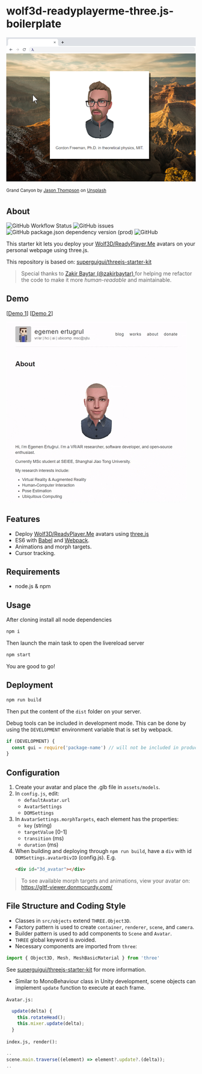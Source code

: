 wolf3d-readyplayerme-three.js-boilerplate
===================

![screenshot](/screenshot.png)

<sup>Grand Canyon by <a href="https://unsplash.com/@jasonlthompson?utm_source=unsplash&utm_medium=referral&utm_content=creditCopyText">Jason Thompson</a> on <a href="/s/photos/great-canyon?utm_source=unsplash&utm_medium=referral&utm_content=creditCopyText">Unsplash</a>
  </sup>

## About
![GitHub Workflow Status](https://img.shields.io/github/workflow/status/egemenertugrul/wolf3d-readyplayerme-threejs-boilerplate/Node.js%20CI) ![GitHub issues](https://img.shields.io/github/issues/egemenertugrul/wolf3d-readyplayerme-threejs-boilerplate) ![GitHub package.json dependency version (prod)](https://img.shields.io/github/package-json/dependency-version/egemenertugrul/wolf3d-readyplayerme-threejs-boilerplate/three) ![GitHub](https://img.shields.io/github/license/egemenertugrul/wolf3d-readyplayerme-threejs-boilerplate)

This starter kit lets you deploy your [Wolf3D/ReadyPlayer.Me](https://readyplayer.me/) avatars on your personal webpage using three.js.

This repository is based on: [superguigui/threejs-starter-kit](https://github.com/superguigui/threejs-starter-kit)

> Special thanks to [Zakir Baytar (@zakirbaytar) ](https://github.com/zakirbaytar) for helping me refactor the code to make it more *human-readable* and maintainable.

## Demo
[[Demo 1](https://egemenertugrul.github.io/wolf3d-readyplayerme-threejs-boilerplate/)]
[[Demo 2](https://egemenertugrul.github.io/about/)]

[![demo](/demo.gif)](https://egemenertugrul.github.io/about/)

## Features
- Deploy [Wolf3D/ReadyPlayer.Me](https://readyplayer.me/) avatars using [three.js](https://threejs.org/)
- ES6 with [Babel](http://babeljs.io) and [Webpack](https://webpack.org).
- Animations and morph targets.
- Cursor tracking.

## Requirements
- node.js & npm

## Usage
After cloning install all node dependencies
```bash
npm i
```

Then launch the main task to open the livereload server  
```bash
npm start
```

You are good to go!

## Deployment
```bash
npm run build
```
Then put the content of the `dist` folder on your server.

Debug tools can be included in development mode. This can be done by using the `DEVELOPMENT` environment variable that is set by webpack.
```js
if (DEVELOPMENT) {
  const gui = require('package-name') // will not be included in production
}
```

## Configuration
1) Create your avatar and place the .glb file in `assets/models`.
2) In `config.js`, edit: 
    - `defaultAvatar.url`
    - `AvatarSettings`
    - `DOMSettings`
3) In `AvatarSettings.morphTargets`, each element has the properties: 
     -  `key` (string)
     -  `targetValue` [0-1]
     -  `transition` (ms)
     -  `duration` (ms)
4) When building and deploying through `npm run build`, have a `div` with id `DOMSettings.avatarDivID` (config.js). E.g.
   ```html
   <div id="3d_avatar"></div>
   ```

>To see available morph targets and animations, view your avatar on: https://gltf-viewer.donmccurdy.com/


## File Structure and Coding Style
- Classes in `src/objects` extend `THREE.Object3D`.
- Factory pattern is used to create `container`, `renderer`, `scene`, and `camera`.
- Builder pattern is used to add components to `Scene` and `Avatar`.
- `THREE` global keyword is avoided.
- Necessary components are imported from `three`: 
```js
import { Object3D, Mesh, MeshBasicMaterial } from 'three'
```

See [superguigui/threejs-starter-kit](https://github.com/superguigui/threejs-starter-kit) for more information.

- Similar to MonoBehaviour class in Unity development, scene objects can implement `update` function to execute at each frame.

``Avatar.js:``
```js
  update(delta) {
    this.rotateHead();
    this.mixer.update(delta);
  }
```

``index.js, render():``
```js
..
scene.main.traverse((element) => element?.update?.(delta));
..
```

